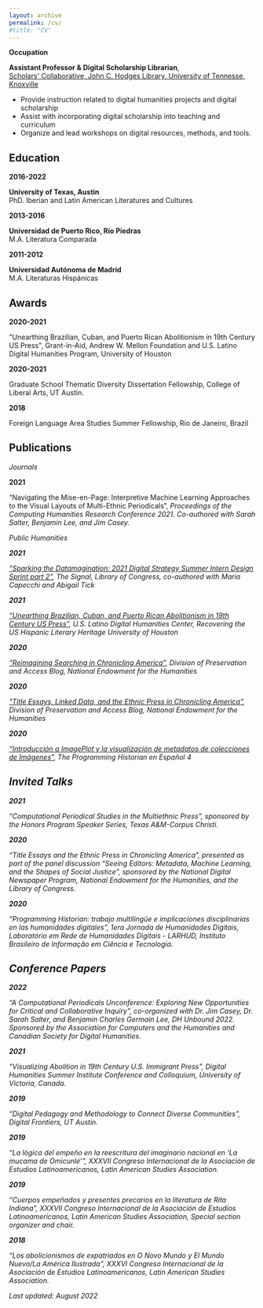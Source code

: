 ```yaml
---
layout: archive
permalink: /cv/
#title: "CV"
---
```


__Occupation__

__Assistant Professor & Digital Scholarship Librarian__,<br> 
<a href="https://www.lib.utk.edu/scholar">Scholars' Collaborative, John C. Hodges Library, University of Tennesse, Knoxville</a> 

- Provide instruction related to digital humanities projects and digital scholarship
- Assist with incorporating digital scholarship into teaching and curriculum
- Organize and lead workshops on digital resources, methods, and tools.

## Education

__2016-2022__

__University of Texas, Austin__<br>
PhD. Iberian and Latin American Literatures and Cultures

__2013-2016__

__Universidad de Puerto Rico, Río Piedras__<br>
M.A. Literatura Comparada

__2011-2012__

__Universidad Autónoma de Madrid__<br>
M.A. Literaturas Hispánicas 

## Awards

__2020-2021__

"Unearthing Brazilian, Cuban, and Puerto Rican Abolitionism in 19th Century US Press", Grant-in-Aid, Andrew W. Mellon Foundation and U.S. Latino Digital Humanities Program, University of Houston

__2020-2021__

Graduate School Thematic Diversity Dissertation Fellowship, 
College of Liberal Arts, UT Austin.

__2018__

Foreign Language Area Studies Summer Fellowship, Rio de Janeiro, Brazil

## Publications

<!-- A list is also available [online](https://scholar.google.co.uk/citations?user=LTOTl0YAAAAJ) -->
*Journals*

__2021__

“Navigating the Mise-en-Page: Interpretive Machine Learning Approaches to the Visual Layouts of Multi-Ethnic Periodicals”, <em>Proceedings of the Computing Humanities Research Conference 2021<em>. Co-authored with Sarah Salter, Benjamin Lee, and Jim Casey. 

_Public Humanities_

__2021__ 

<a href="https://blogs.loc.gov/thesignal/2021/08/sparking-the-datamagination-2021-digital-strategy-summer-intern-design-sprint-part-ii/" target="_blank"> “Sparking the Datamagination: 2021 Digital Strategy Summer Intern Design Sprint part 2"</a>, <em>The Signal</em>, Library of Congress, co-authored with Maria Capecchi and Abigail Tick

__2021__		

<a href="https://youtu.be/6pCi0tjRv6Y" target="_blank">“Unearthing Brazilian, Cuban, and Puerto Rican Abolitionism in 19th Century US Press”</a>, U.S. Latino Digital Humanities Center, Recovering the US Hispanic Literary Heritage University of Houston

__2020__		

<a href="https://www.neh.gov/blog/reimagining-searching-chronicling-america" target="_blank">“Reimagining Searching in Chronicling America”</a>, _Division of Preservation and Access Blog_, National Endowment for the Humanities

__2020__

<a href="https://www.neh.gov/blog/title-essays-linked-data-and-ethnic-press-chronicling-america" target="_blank"> "Title Essays, Linked Data, and the Ethnic Press in Chronicling America"</a>, _Division of Preservation and Access Blog_, National Endowment for the Humanities

__2020__	

<a href="https://doi.org/10.46430/phes0046" target="_blank"> “Introducción a ImagePlot y la visualización de metadatos de colecciones de Imágenes”</a>, _The Programming Historian en Español 4_


## Invited Talks

__2021__	

“Computational Periodical Studies in the Multiethnic Press”, sponsored by the Honors Program Speaker Series, Texas A&M-Corpus Christi.

__2020__

“Title Essays and the Ethnic Press in Chronicling America”, presented as part of the panel discussion “Seeing Editors: Metadata, Machine Learning, and the Shapes of Social Justice”, sponsored by the National Digital Newspaper Program, National Endowment for the Humanities, and the Library of Congress. 

__2020__	

“Programming Historian: trabajo multilingüe e implicaciones disciplinarias en las humanidades digitales”, <em>1era Jornada de Humanidades Digitais<em>, Laboratório em Rede de Humanidades Digitais - LARHUD, Instituto Brasileiro de Informação em Ciência e Tecnologia.

## Conference Papers

__2022__	

“A Computational Periodicals Unconference: Exploring New Opportunities for Critical and Collaborative Inquiry”, co-organized with Dr. Jim Casey, Dr. Sarah Salter, and Benjamin Charles Germain Lee, DH Unbound 2022. Sponsored by the Association for Computers and the Humanities and Canadian Society for Digital Humanities.

__2021__

“Visualizing Abolition in 19th Century U.S. Immigrant Press”, Digital Humanities Summer Institute Conference and Colloquium, University of Victoria, Canada.

__2019__ 	

“Digital Pedagogy and Methodology to Connect Diverse Communities”, Digital Frontiers, UT Austin.

__2019__

“La lógica del empeño en la reescritura del imaginario nacional en ‘La mucama de Omicunlé’”, <em>XXXVII Congreso Internacional de la Asociación de Estudios Latinoamericanos, Latin American Studies Association<em>. 

__2019__

“Cuerpos empeñados y presentes precarios en la literatura de Rita Indiana”, <em>XXXVII Congreso Internacional de la Asociación de Estudios Latinoamericanos, Latin American Studies Association<em>, Special section organizer and chair.

__2018__ 	

“Los abolicionismos de expatriados en O Novo Mundo y El Mundo Nuevo/La América Ilustrada", <em>XXXVI Congreso Internacional de la Asociación de Estudios Latinoamericanos, Latin American Studies Association<em>. 


<!-- ### Footer-->
Last updated: August 2022



